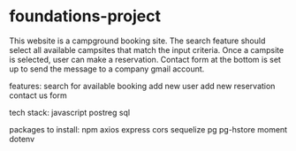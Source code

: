 # foundations-project

This website is a campground booking site. The search feature should select all available campsites that match the input criteria. Once a campsite is selected, user can make a reservation. Contact form at the bottom is set up to send the message to a company gmail account. 

features:
search for available booking
add new user
add new reservation
contact us form

tech stack:
javascript
postreg sql


packages to install:
npm
axios
express
cors
sequelize
pg pg-hstore
moment
dotenv

